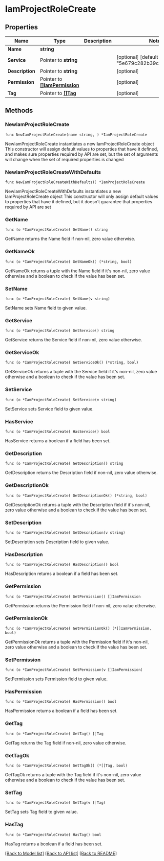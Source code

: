 # IamProjectRoleCreate

## Properties

Name | Type | Description | Notes
------------ | ------------- | ------------- | -------------
**Name** | **string** |  | 
**Service** | Pointer to **string** |  | [optional] [default to "5e679c282b39c4353cd86f34"]
**Description** | Pointer to **string** |  | [optional] 
**Permission** | Pointer to [**[]IamPermission**](IamPermission.md) |  | [optional] 
**Tag** | Pointer to [**[]Tag**](Tag.md) |  | [optional] 

## Methods

### NewIamProjectRoleCreate

`func NewIamProjectRoleCreate(name string, ) *IamProjectRoleCreate`

NewIamProjectRoleCreate instantiates a new IamProjectRoleCreate object
This constructor will assign default values to properties that have it defined,
and makes sure properties required by API are set, but the set of arguments
will change when the set of required properties is changed

### NewIamProjectRoleCreateWithDefaults

`func NewIamProjectRoleCreateWithDefaults() *IamProjectRoleCreate`

NewIamProjectRoleCreateWithDefaults instantiates a new IamProjectRoleCreate object
This constructor will only assign default values to properties that have it defined,
but it doesn't guarantee that properties required by API are set

### GetName

`func (o *IamProjectRoleCreate) GetName() string`

GetName returns the Name field if non-nil, zero value otherwise.

### GetNameOk

`func (o *IamProjectRoleCreate) GetNameOk() (*string, bool)`

GetNameOk returns a tuple with the Name field if it's non-nil, zero value otherwise
and a boolean to check if the value has been set.

### SetName

`func (o *IamProjectRoleCreate) SetName(v string)`

SetName sets Name field to given value.


### GetService

`func (o *IamProjectRoleCreate) GetService() string`

GetService returns the Service field if non-nil, zero value otherwise.

### GetServiceOk

`func (o *IamProjectRoleCreate) GetServiceOk() (*string, bool)`

GetServiceOk returns a tuple with the Service field if it's non-nil, zero value otherwise
and a boolean to check if the value has been set.

### SetService

`func (o *IamProjectRoleCreate) SetService(v string)`

SetService sets Service field to given value.

### HasService

`func (o *IamProjectRoleCreate) HasService() bool`

HasService returns a boolean if a field has been set.

### GetDescription

`func (o *IamProjectRoleCreate) GetDescription() string`

GetDescription returns the Description field if non-nil, zero value otherwise.

### GetDescriptionOk

`func (o *IamProjectRoleCreate) GetDescriptionOk() (*string, bool)`

GetDescriptionOk returns a tuple with the Description field if it's non-nil, zero value otherwise
and a boolean to check if the value has been set.

### SetDescription

`func (o *IamProjectRoleCreate) SetDescription(v string)`

SetDescription sets Description field to given value.

### HasDescription

`func (o *IamProjectRoleCreate) HasDescription() bool`

HasDescription returns a boolean if a field has been set.

### GetPermission

`func (o *IamProjectRoleCreate) GetPermission() []IamPermission`

GetPermission returns the Permission field if non-nil, zero value otherwise.

### GetPermissionOk

`func (o *IamProjectRoleCreate) GetPermissionOk() (*[]IamPermission, bool)`

GetPermissionOk returns a tuple with the Permission field if it's non-nil, zero value otherwise
and a boolean to check if the value has been set.

### SetPermission

`func (o *IamProjectRoleCreate) SetPermission(v []IamPermission)`

SetPermission sets Permission field to given value.

### HasPermission

`func (o *IamProjectRoleCreate) HasPermission() bool`

HasPermission returns a boolean if a field has been set.

### GetTag

`func (o *IamProjectRoleCreate) GetTag() []Tag`

GetTag returns the Tag field if non-nil, zero value otherwise.

### GetTagOk

`func (o *IamProjectRoleCreate) GetTagOk() (*[]Tag, bool)`

GetTagOk returns a tuple with the Tag field if it's non-nil, zero value otherwise
and a boolean to check if the value has been set.

### SetTag

`func (o *IamProjectRoleCreate) SetTag(v []Tag)`

SetTag sets Tag field to given value.

### HasTag

`func (o *IamProjectRoleCreate) HasTag() bool`

HasTag returns a boolean if a field has been set.


[[Back to Model list]](../README.md#documentation-for-models) [[Back to API list]](../README.md#documentation-for-api-endpoints) [[Back to README]](../README.md)


